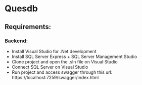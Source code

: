 # Quesdb

## Requirements:
### Backend:
- Install Visual Studio for .Net development
- Install SQL Server Express + SQL Server Management Studio
- Clone project and open the .sln file on Visual Studio
- Connect SQL Server on Visual Studio
- Run project and access swagger through this url: https://localhost:7259/swagger/index.html
